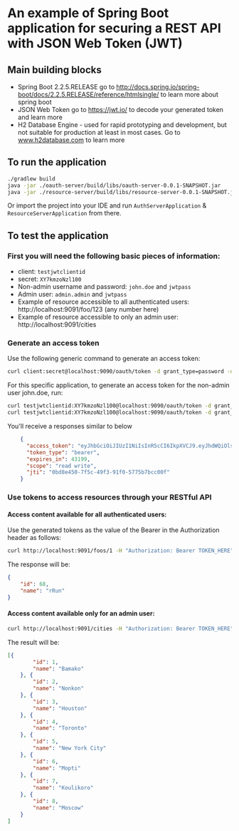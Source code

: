 
# An example of Spring Boot application for securing a REST API with JSON Web Token (JWT)

## Main building blocks
 * Spring Boot 2.2.5.RELEASE go to http://docs.spring.io/spring-boot/docs/2.2.5.RELEASE/reference/htmlsingle/ to learn more about spring boot
 * JSON Web Token go to https://jwt.io/ to decode your generated token and learn more
 * H2 Database Engine - used for rapid prototyping and development, but not suitable for production at least in most cases. Go to www.h2database.com to learn more

## To run the application

```bash
./gradlew build
java -jar ./oauth-server/build/libs/oauth-server-0.0.1-SNAPSHOT.jar
java -jar ./resource-server/build/libs/resource-server-0.0.1-SNAPSHOT.jar
```

Or import the project into your IDE and run `AuthServerApplication` & `ResourceServerApplication` from there.

## To test the application

### First you will need the following basic pieces of information:

 * client: `testjwtclientid`
 * secret: `XY7kmzoNzl100`
 * Non-admin username and password: `john.doe` and `jwtpass`
 * Admin user: `admin.admin` and `jwtpass`
 * Example of resource accessible to all authenticated users: http://localhost:9091/foo/123 (any number here)
 * Example of resource accessible to only an admin user: http://localhost:9091/cities

### Generate an access token

Use the following generic command to generate an access token:

```bash
curl client:secret@localhost:9090/oauth/token -d grant_type=password -d username=user -d password=pwd
```

For this specific application, to generate an access token for the non-admin user john.doe, run:

```bash
curl testjwtclientid:XY7kmzoNzl100@localhost:9090/oauth/token -d grant_type=password -d username=john.doe -d password=jwtpass
curl testjwtclientid:XY7kmzoNzl100@localhost:9090/oauth/token -d grant_type=password -d username=admin.admin -d password=jwtpass
```

You'll receive a responses similar to below

```json
    {
      "access_token": "eyJhbGciOiJIUzI1NiIsInR5cCI6IkpXVCJ9.eyJhdWQiOlsidGVzdGp3dHJlc291cmNlaWQiXSwidXNlcl9uYW1lIjoiYWRtaW4uYWRtaW4iLCJzY29wZSI6WyJyZWFkIiwid3JpdGUiXSwiZXhwIjoxNDk0NDU0MjgyLCJhdXRob3JpdGllcyI6WyJTVEFOREFSRF9VU0VSIiwiQURNSU5fVVNFUiJdLCJqdGkiOiIwYmQ4ZTQ1MC03ZjVjLTQ5ZjMtOTFmMC01Nzc1YjdiY2MwMGYiLCJjbGllbnRfaWQiOiJ0ZXN0and0Y2xpZW50aWQifQ.rvEAa4dIz8hT8uxzfjkEJKG982Ree5PdUW17KtFyeec",
      "token_type": "bearer",
      "expires_in": 43199,
      "scope": "read write",
      "jti": "0bd8e450-7f5c-49f3-91f0-5775b7bcc00f"
    }
```

### Use tokens to access resources through your RESTful API

#### Access content available for all authenticated users:

Use the generated tokens as the value of the Bearer in the Authorization header as follows:

```bash
curl http://localhost:9091/foos/1 -H "Authorization: Bearer TOKEN_HERE"
```

The response will be:

```json
{
    "id": 68,
    "name": "rRun"
}
```

#### Access content available only for an admin user:

```bash
curl http://localhost:9091/cities -H "Authorization: Bearer TOKEN_HERE"
```

The result will be:

```json
[{
        "id": 1,
        "name": "Bamako"
    }, {
        "id": 2,
        "name": "Nonkon"
    }, {
        "id": 3,
        "name": "Houston"
    }, {
        "id": 4,
        "name": "Toronto"
    }, {
        "id": 5,
        "name": "New York City"
    }, {
        "id": 6,
        "name": "Mopti"
    }, {
        "id": 7,
        "name": "Koulikoro"
    }, {
        "id": 8,
        "name": "Moscow"
    }
]
```
